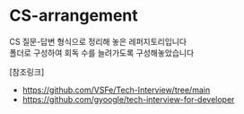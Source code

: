 # CS-arrangement
CS 질문-답변 형식으로 정리해 놓은 레퍼지토리입니다 </br>
폴더로 구성하여 회독 수를 늘려가도록 구성해놓았습니다


[참조링크]
* https://github.com/VSFe/Tech-Interview/tree/main
* https://github.com/gyoogle/tech-interview-for-developer
